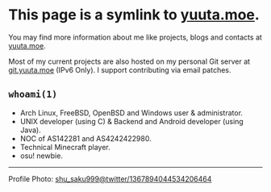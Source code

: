 # This page is a symlink to [yuuta.moe](https://yuuta.moe).

You may find more information about me like projects, blogs and contacts at [yuuta.moe](https://yuuta.moe).

Most of my current projects are also hosted on my personal Git server at [git.yuuta.moe](https://git.yuuta.moe) (IPv6 Only). I support contributing via email patches.

## `whoami(1)`

* Arch Linux, FreeBSD, OpenBSD and Windows user & administrator.
* UNIX developer (using C) & Backend and Android developer (using Java).
* NOC of AS142281 and AS4242422980.
* Technical Minecraft player.
* osu! newbie.

---

Profile Photo: [shu_saku999@twitter/1367894044534206464](https://twitter.com/shu_saku999/status/1367894044534206464/)
